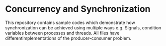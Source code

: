 ﻿# Concurrency and Synchronization

This repository contains sample codes which demonstrate how synchronization can be achieved using multiple ways e.g. Signals, condition variables between processes and threads. All files have differentimplementations of the producer-consumer problem.
